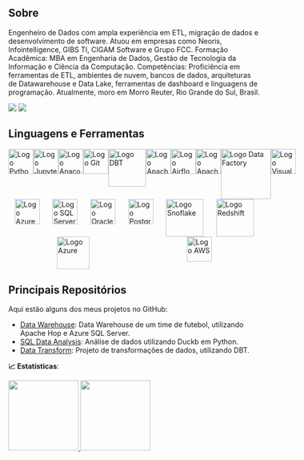 ## Sobre
Engenheiro de Dados com ampla experiência em ETL, migração de dados e desenvolvimento de software. Atuou em empresas como Neoris, Infointelligence, GIBS TI, CIGAM Software e Grupo FCC.
Formação Acadêmica: MBA em Engenharia de Dados, Gestão de Tecnologia da Informação e Ciência da Computação.
Competências: Proficiência em ferramentas de ETL, ambientes de nuvem, bancos de dados, arquiteturas de Datawarehouse e Data Lake, ferramentas de dashboard e linguagens de programação. Atualmente, moro em Morro Reuter, Rio Grande do Sul, Brasil.

<div> 
  <a href = "mailto:bazilio.developer@gmail.com"><img src="https://img.shields.io/badge/-Gmail-%23333?style=for-the-badge&logo=gmail&logoColor=white" target="_blank"></a>
  <a href="https://www.linkedin.com/in/guilherme-bazilio-a0200450/" target="_blank"><img src="https://img.shields.io/badge/-LinkedIn-%230077B5?style=for-the-badge&logo=linkedin&logoColor=white" target="_blank"></a> 
  
</div>

## Linguagens e Ferramentas

<div class="ferramentas-e-linguagens" style="display: flex; justify-content: space-around;">    
    <img src="https://cdn.jsdelivr.net/gh/devicons/devicon@latest/icons/python/python-original-wordmark.svg" width="50" alt="Logo Python">    
    <img src="https://cdn.jsdelivr.net/gh/devicons/devicon@latest/icons/jupyter/jupyter-original-wordmark.svg" width="50" alt="Logo Jupyter">
    <img src="https://cdn.jsdelivr.net/gh/devicons/devicon@latest/icons/anaconda/anaconda-original-wordmark.svg" width="50" alt="Logo Anaconda">            
    <img src="https://cdn.jsdelivr.net/gh/devicons/devicon@latest/icons/git/git-original-wordmark.svg" width="50" alt="Logo Git">            
    <img src="https://github.com/user-attachments/assets/cb8aa112-6bf4-406e-80e1-291e7dae8c4f" width="75" alt="Logo DBT">    
    <img src="https://github.com/user-attachments/assets/8e7aad3e-e740-491c-917e-e6c0eb1e88d4" width="50" alt="Logo Apache Hop"> 
    <img src="https://cdn.jsdelivr.net/gh/devicons/devicon@latest/icons/apacheairflow/apacheairflow-original-wordmark.svg" width="50" alt="Logo Airflow">    
    <img src="https://cdn.jsdelivr.net/gh/devicons/devicon@latest/icons/apachespark/apachespark-original-wordmark.svg" width="50" alt="Logo Apache Spark">    
    <img src="https://github.com/user-attachments/assets/1e5493d8-8501-4d7d-90a5-e7f51784e033" width="100" alt="Logo Data Factory">        
    <img src="https://cdn.jsdelivr.net/gh/devicons/devicon@latest/icons/visualbasic/visualbasic-original.svg" width="50" alt="Logo Visual Basic">    
</div>

<div class="bancos-de-dados" style="display: flex; justify-content: space-around;">
    <img src="https://cdn.jsdelivr.net/gh/devicons/devicon@latest/icons/azuresqldatabase/azuresqldatabase-original.svg" width="50" alt="Logo Azure SQL">
    <img src="https://cdn.jsdelivr.net/gh/devicons/devicon@latest/icons/microsoftsqlserver/microsoftsqlserver-original-wordmark.svg"  width="50" alt="Logo SQL Server">
    <img src="https://cdn.jsdelivr.net/gh/devicons/devicon@latest/icons/oracle/oracle-original.svg" width="50" alt="Logo Oracle">
    <img src="https://cdn.jsdelivr.net/gh/devicons/devicon@latest/icons/postgresql/postgresql-original.svg" width="50" alt="Logo Postgresql">
    <img src="https://github.com/user-attachments/assets/90125f94-fb4f-4863-b250-592118ed07f2" width="75" alt="Logo Snoflake">
    <img src="https://github.com/user-attachments/assets/a264d925-ed2c-4e7a-bdae-6c320cf725b4" width="75" alt="Logo Redshift">
           
</div>

<div class="nuvens" style="display: flex; justify-content: space-around;">
    <img src="https://cdn.jsdelivr.net/gh/devicons/devicon@latest/icons/azure/azure-original-wordmark.svg" width="65" alt="Logo Azure">
    <img src="https://github.com/user-attachments/assets/66bb0929-3cc7-4720-af58-d09925c3b85f" width="50" alt="Logo AWS">
</div>

## Principais Repositórios
Aqui estão alguns dos meus projetos no GitHub:

- [Data Warehouse](https://github.com/GuilhermeBazilio/idososfc): Data Warehouse de um time de futebol, utilizando Apache Hop e Azure SQL Server.
- [SQL Data Analysis](https://github.com/GuilhermeBazilio/duckDB): Análise de dados utilizando Duckb em Python. 
- [Data Transform](https://github.com/GuilhermeBazilio/dbtproject): Projeto de transformações de dados, utilizando DBT.

<b> :chart_with_upwards_trend: Estatísticas</b>:

<a href="https://github.com/GuilhermeBazilio">
  <img height="140em" src="https://github-readme-stats.vercel.app/api?username=GuilhermeBazilio&show_icons=true&theme=dark&include_commits=true"/>
</a>

<a href="https://github.com/karinnecristina">
  <img height="140em" src="https://github-readme-stats.vercel.app/api/top-langs/?username=GuilhermeBazilio&layout=compact&langs_count=8&theme=dark"/>
</a>

<br></br>


